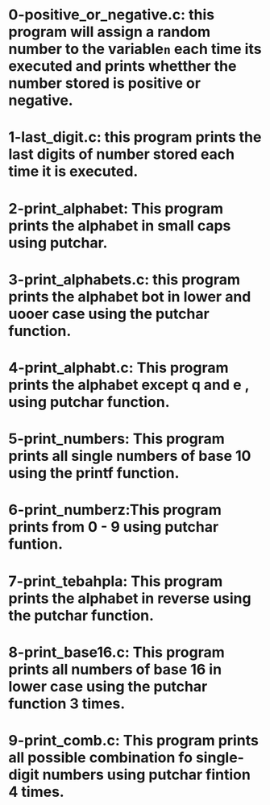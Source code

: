 # 0-positive_or_negative.c: this program will assign a random number to the variable`n` each time its executed and prints whetther the number stored is positive or negative.
# 1-last_digit.c: this program prints the last digits of number stored each time it is executed.
# 2-print_alphabet: This program prints the alphabet in small caps using putchar.
# 3-print_alphabets.c: this program prints the alphabet bot in lower and uooer case using the putchar function.
# 4-print_alphabt.c: This program prints the alphabet except q and e , using putchar function.
# 5-print_numbers: This program prints all single numbers of base 10 using the printf function.
# 6-print_numberz:This program prints from 0 - 9 using putchar funtion.
# 7-print_tebahpla: This program prints the alphabet in reverse using the putchar function.
# 8-print_base16.c: This program prints all numbers of base 16 in lower case using the putchar function 3 times.
# 9-print_comb.c: This program prints all possible combination fo single-digit numbers using putchar fintion 4 times.
#
